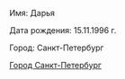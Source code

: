 Имя: Дарья

Дата рождения: 15.11.1996 г.

Город: Санкт-Петербург


[Город Санкт-Петербург](https://yamoscow.ru/wp-content/uploads/2021/11/%D0%A1%D0%B0%D0%BD%D0%BA%D1%82-%D0%9F%D0%B5%D1%82%D0%B5%D1%80%D0%B1%D1%83%D1%80%D0%B3-1200x778.jpg)